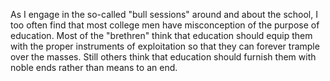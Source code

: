As I engage in the so-called "bull sessions" around and about the school, I too often find that most college men have misconception of the purpose of education. Most of the "brethren" think that education should equip them with the proper instruments of exploitation so that they can forever trample over the masses. Still others think that education should furnish them with noble ends rather than means to an end.